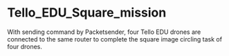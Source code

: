 # Tello_EDU_Square_mission
With sending command by Packetsender, four Tello EDU drones are connected to the same router to complete the square image circling task of four drones.
